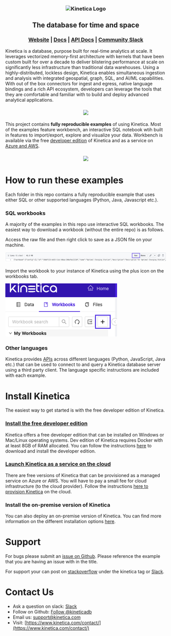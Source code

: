 <h3 align="center">
    <img width="300" src="https://2wz2rk1b7g6s3mm3mk3dj0lh-wpengine.netdna-ssl.com/wp-content/uploads/2018/08/kinetica_logo.svg" alt="Kinetica Logo"/>
</h3>
<h2 align="center">The database for time and space</h2>
<h3 align="center">
    <a href="https://www.kinetica.com/">Website</a>
    <span> | </span>
    <a href="https://docs.kinetica.com/7.1/">Docs</a>
    <span> | </span>
    <a href="https://docs.kinetica.com/7.1/api/">API Docs</a>
    <span> | </span>
    <a href="https://join.slack.com/t/kinetica-community/shared_invite/zt-1bt9x3mvr-uMKrXlSDXfy3oU~sKi84qg">Community Slack</a>   
</h3>

Kinetica is a database, purpose built for real-time analytics at scale. It leverages vectorized memory-first architecture with kernels that have been custom built for over a decade to deliver blistering performance at scale on significantly less infrastructure than traditional data warehouses. Using a highly-distributed, lockless design, Kinetica enables simultaneous ingestion and analysis with integrated geospatial, graph, SQL, and AI/ML capabilities. With out of the box connectors for ingest and egress, native language bindings and a rich API ecosystem, developers can leverage the tools that they are comfortable and familiar with to build and deploy advanced analytical applications.

<h3 align="center">
<img src="https://2wz2rk1b7g6s3mm3mk3dj0lh-wpengine.netdna-ssl.com/wp-content/uploads/2022/02/modern_architecture_04.gif"></img>
</h3>

This project contains **fully reproducible examples** of using Kinetica. Most of the examples feature workbench, an interactive SQL notebook wtih built in features to import/export, explore and visualize your data. Workbench is available via the free [developer edition](https://www.kinetica.com/try/) of Kinetica and as a service on [Azure and AWS](https://www.kinetica.com/platform/cloud/).

<h3 align='center'>
<img src='https://2wz2rk1b7g6s3mm3mk3dj0lh-wpengine.netdna-ssl.com/wp-content/uploads/2022/06/workbench_screenshot.png'>
</h3>

# How to run these examples
Each folder in this repo contains a fully reproducible example that uses either SQL or other supported languages (Python, Java, Javascript etc.).

### SQL workbooks
A majority of the examples in this repo use interactive SQL workbooks. The easiest way to download a workbook (without the entire repo) is as follows. 

Access the raw file and then right click to save as a JSON file on your machine.

![](_imgs/workbook_dl.png)

Import the workbook to your instance of Kinetica using the plus icon on the workbooks tab.

![](_imgs/worbook_import.png)


### Other languages

Kinetica provides [APIs](https://docs.kinetica.com/7.1/api/) across different languages (Python, JavaScript, Java etc.) that can be used to connect to and query a Kinetica database server using a third party client. The language specific instructions are included with each example.

# Install Kinetica
The easiest way to get started is with the free developer edition of Kinetica.

### [Install the free developer edition](https://www.kinetica.com/try/)
Kinetica offers a free developer edition that can be installed on Windows or Mac/Linux operating systems. Dev edition of Kinetica requires Docker with at least 8GB of RAM allocated. You can follow the instructions [here](https://www.kinetica.com/try/) to download and install the developer edition.

### [Launch Kinetica as a service on the cloud](https://www.kinetica.com/platform/cloud/)
There are free versions of Kinetica that can be provisioned as a managed service on Azure or AWS. You will have to pay a small fee for cloud infrastructure (to the cloud provider). Follow the instructions [here to provision Kinetica](https://www.kinetica.com/platform/cloud/) on the cloud.


### Install the on-premise version of Kinetica
You can also deploy an on-premise version of Kinetica. You can find more information on the different installation options [here](https://docs.kinetica.com/7.1/install/installation-options/). 

# Support
For bugs please submit an [issue on Github](https://github.com/kineticadb/examples/issues). Please reference the example that you are having an issue with in the title.

For support your can post on [stackoverflow](https://stackoverflow.com/questions/tagged/kinetica) under the kinetica tag or [Slack](https://join.slack.com/t/kinetica-community/shared_invite/zt-1bt9x3mvr-uMKrXlSDXfy3oU~sKi84qg).

# Contact Us
* Ask a question on slack: [Slack](https://join.slack.com/t/kinetica-community/shared_invite/zt-1bt9x3mvr-uMKrXlSDXfy3oU~sKi84qg)
* Follow on Github: [Follow @kineticadb](https://github.com/kineticadb)
* Email us: [support@kinetica.com](mailto:support@kinetica.com)
* Visit: [https://www.kinetica.com/contact/](https://www.kinetica.com/contact/)
